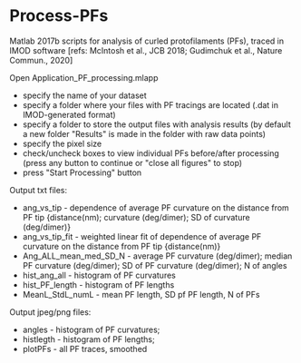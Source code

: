 # Process-PFs
Matlab 2017b scripts for analysis of curled protofilaments (PFs), traced in IMOD software [refs: McIntosh et al., JCB 2018; Gudimchuk et al., Nature Commun., 2020]

Open Application_PF_processing.mlapp
- specify the name of your dataset
- specify a folder where your files with PF tracings are located (.dat in IMOD-generated format)
- specify a folder to store the output files with analysis results (by default a new folder "Results" is made in the folder with raw data points)
- specify the pixel size
- check/uncheck boxes to view individual PFs before/after processing (press any button to continue or "close all figures" to stop)
- press "Start Processing" button

Output txt files:

- ang_vs_tip - dependence of average PF curvature on the distance from PF tip {distance(nm); curvature (deg/dimer); SD of curvature (deg/dimer)} 
- ang_vs_tip_fit - weighted linear fit of dependence of average PF curvature on the distance from PF tip {distance(nm)} 
- Ang_ALL_mean_med_SD_N - average PF curvature (deg/dimer); median PF curvature (deg/dimer); SD of PF curvature (deg/dimer); N of angles 
- hist_ang_all - histogram of PF curvatures
- hist_PF_length - histogram of PF lengths
- MeanL_StdL_numL - mean PF length, SD pf PF length, N of PFs



Output jpeg/png files:
- angles - histogram of PF curvatures;
- histlegth - histogram of PF lengths;
- plotPFs - all PF traces, smoothed
